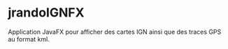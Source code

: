 # jrandoIGNFX
Application JavaFX pour afficher des cartes IGN ainsi que des traces GPS au format kml.
